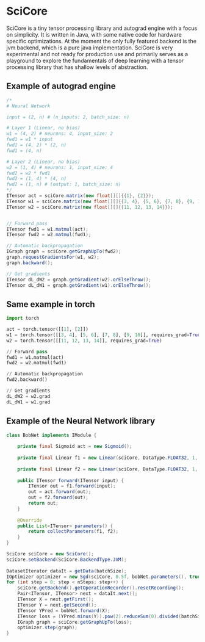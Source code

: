 # SciCore

SciCore is a tiny tensor processing library and autograd engine with a focus on simplicity. It is written in Java,
with some native code for hardware specific optimizations.
At the moment the only fully featured backend is the jvm backend, which is a pure java implementation.
SciCore is very experimental and not ready for production use and primarily serves as a playground to explore the
fundamentals
of deep learning with a tensor processing library that has shallow levels of abstraction.

## Example of autograd engine

```java
/*
# Neural Network

input = (2, n) # (n_inputs: 2, batch_size: n)

# Layer 1 (Linear, no bias)
w1 = (4, 2) # neurons: 4, input_size: 2
fwd1 = w1 * input
fwd1 = (4, 2) * (2, n)
fwd1 = (4, n)

# Layer 2 (Linear, no bias)
w2 = (1, 4) # neurons: 1, input_size: 4
fwd2 = w2 * fwd1
fwd2 = (1, 4) * (4, n)
fwd2 = (1, n) # (output: 1, batch_size: n)
*/
ITensor act = sciCore.matrix(new float[][]{{1}, {2}});
ITensor w1 = sciCore.matrix(new float[][]{{3, 4}, {5, 6}, {7, 8}, {9, 10}});
ITensor w2 = sciCore.matrix(new float[][]{{11, 12, 13, 14}});


// Forward pass
ITensor fwd1 = w1.matmul(act);
ITensor fwd2 = w2.matmul(fwd1);

// Automatic backpropagation
IGraph graph = sciCore.getGraphUpTo(fwd2);
graph.requestGradientsFor(w1, w2);
graph.backward();

// Get gradients
ITensor dL_dW2 = graph.getGradient(w2).orElseThrow();
ITensor dL_dW1 = graph.getGradient(w1).orElseThrow();

```

## Same example in torch

```python
import torch

act = torch.tensor([[1], [2]])
w1 = torch.tensor([[3, 4], [5, 6], [7, 8], [9, 10]], requires_grad=True)
w2 = torch.tensor([[11, 12, 13, 14]], requires_grad=True)

// Forward pass
fwd1 = w1.matmul(act)
fwd2 = w2.matmul(fwd1)

// Automatic backpropagation
fwd2.backward()

// Get gradients
dL_dW2 = w2.grad
dL_dW1 = w1.grad
```

## Example of the Neural Network library

```java
class BobNet implements IModule {
  
    private final Sigmoid act = new Sigmoid();
  
    private final Linear f1 = new Linear(sciCore, DataType.FLOAT32, 1, 1, true);
  
    private final Linear f2 = new Linear(sciCore, DataType.FLOAT32, 1, 1, true);
  
    public ITensor forward(ITensor input) {
        ITensor out = f1.forward(input);
        out = act.forward(out);
        out = f2.forward(out);
        return out;
    }
  
    @Override
    public List<ITensor> parameters() {
        return collectParameters(f1, f2);
    }
}

SciCore sciCore = new SciCore();
sciCore.setBackend(SciCore.BackendType.JVM);
                
DatasetIterator dataIt = getData(batchSize);
IOptimizer optimizer = new Sgd(sciCore, 0.5f, bobNet.parameters(), true, 1e-6f);
for (int step = 0; step < nSteps; step++) {
    sciCore.getBackend().getOperationRecorder().resetRecording();
    Pair<ITensor, ITensor> next = dataIt.next();
    ITensor X = next.getFirst();
    ITensor Y = next.getSecond();
    ITensor YPred = bobNet.forward(X);
    ITensor loss = (YPred.minus(Y)).pow(2).reduceSum(0).divided(batchSize);
    IGraph graph = sciCore.getGraphUpTo(loss);
    optimizer.step(graph);
}
```
